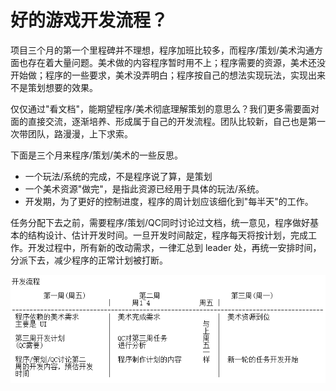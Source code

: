 # 好的游戏开发流程？

项目三个月的第一个里程碑并不理想，程序加班比较多，而程序/策划/美术沟通方面也存在着大量问题。美术做的内容程序暂时用不上；程序需要的资源，美术还没开始做；程序的一些要求，美术没弄明白；程序按自己的想法实现玩法，实现出来不是策划想要的效果。

仅仅通过"看文档"，能期望程序/美术彻底理解策划的意思么？我们更多需要面对面的直接交流，逐渐培养、形成属于自己的开发流程。团队比较新，自己也是第一次带团队，路漫漫，上下求索。

下面是三个月来程序/策划/美术的一些反思。

 * 一个玩法/系统的完成，不是程序说了算，是策划
 * 一个美术资源"做完"，是指此资源已经用于具体的玩法/系统。
 * 开发期，为了更好的控制进度，程序的周计划应该细化到"每半天"的工作。
 
 任务分配下去之前，需要程序/策划/QC同时讨论过文档，统一意见，程序做好基本的结构设计、估计开发时间。一旦开发时间敲定，程序每天将按计划，完成工作。开发过程中，所有新的改动需求，一律汇总到 leader 处，再统一安排时间，分派下去，减少程序的正常计划被打断。

![](images/2008_09_26_project_management_for_gamedev/sg_pm.png)
